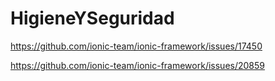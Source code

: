 # HigieneYSeguridad

https://github.com/ionic-team/ionic-framework/issues/17450

https://github.com/ionic-team/ionic-framework/issues/20859
